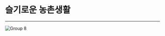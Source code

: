 # 슬기로운 농촌생활
---
![Group 8](https://github.com/user-attachments/assets/946d5f02-f4ec-4a6b-8c23-3711d0b16b26)

